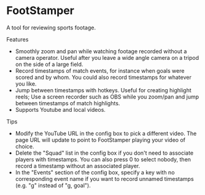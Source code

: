 # FootStamper
A tool for reviewing sports footage.

Features
- Smoothly zoom and pan while watching footage recorded without a camera operator. Useful after you leave a wide angle camera on a tripod on the side of a large field.
- Record timestamps of match events, for instance when goals were scored and by whom. You could also record timestamps for whatever you like.
- Jump between timestamps with hotkeys. Useful for creating highlight reels; Use a screen recorder such as OBS while you zoom/pan and jump between timestamps of match highlights.
- Supports Youtube and local videos.
  
Tips
- Modify the YouTube URL in the config box to pick a different video. The page URL will update to point to FootStamper playing your video of choice.
- Delete the "Squad" list in the config box if you don't need to associate players with timestamps. You can also press 0 to select nobody, then record a timestamp without an associated player.
- In the "Events" section of the config box, specify a key with no corresponding event name if you want to record unnamed timestamps (e.g. "g" instead of "g, goal").
